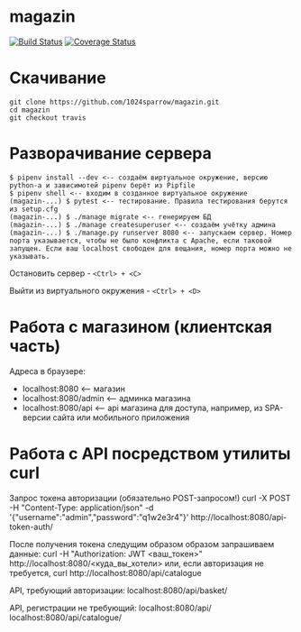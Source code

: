 # magazin

[![Build Status](https://travis-ci.org/1024sparrow/magazin.svg?branch=master)](https://travis-ci.org/1024sparrow/magazin)
[![Coverage Status](https://coveralls.io/repos/github/1024sparrow/magazin/badge.svg?branch=master)](https://coveralls.io/github/1024sparrow/magazin?branch=master)

# Скачивание
```
git clone https://github.com/1024sparrow/magazin.git
cd magazin
git checkout travis
```

# Разворачивание сервера

```
$ pipenv install --dev <-- создаём виртуальное окружение, версию python-а и зависимотей pipenv берёт из Pipfile
$ pipenv shell <-- входим в созданное виртуальное окружение
(magazin-...) $ pytest <-- тестирование. Правила тестирования берутся из setup.cfg
(magazin-...) $ ./manage migrate <-- генерируем БД
(magazin-...) $ ./manage createsuperuser <-- создаём учётку админа
(magazin-...) $ ./manage.py runserver 8080 <-- запускаем сервер. Номер порта указывается, чтобы не было конфликта с Apache, если таковой запущен. Если ваш localhost свободен для вещания, номер порта можно не указывать.
```

Остановить сервер - ```<Ctrl> + <C>```


Выйти из виртуального окружения - ```<Ctrl> + <D>```

# Работа с магазином (клиентская часть)
Адреса в браузере:
* localhost:8080 <-- магазин
* localhost:8080/admin <-- админка магазина
* localhost:8080/api <-- api магазина для доступа, например, из SPA-версии сайта или мобильного приложения

# Работа с API посредством утилиты curl

Запрос токена авторизации (обязательно POST-запросом!)
curl -X POST -H "Content-Type: application/json" -d '{"username":"admin","password":"q1w2e3r4"}' http://localhost:8080/api-token-auth/

После получения токена следущим образом образом запрашиваем данные:
curl -H "Authorization: JWT <ваш_токен>" http://localhost:8080/<куда_вы_хотели>
или, если авторизация не требуется,
curl http://localhost:8080/api/catalogue


API, требующий авторизации:
localhost:8080/api/basket/

API, регистрации не требующий:
localhost:8080/api/
localhost:8080/api/catalogue/
